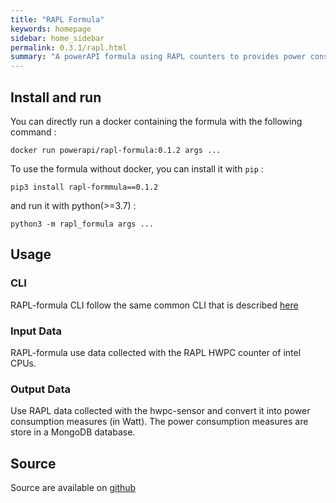 ```yaml
---
title: "RAPL Formula"
keywords: homepage
sidebar: home_sidebar 
permalink: 0.3.1/rapl.html
summary: "A powerAPI formula using RAPL counters to provides power consumption information of each socket of the monitored machine."
---
```


## Install and run

You can directly run a docker containing the formula with the following
command : 

	docker run powerapi/rapl-formula:0.1.2 args ...

To use the formula without docker, you can install it with `pip` :

	pip3 install rapl-formmula==0.1.2

and run it with python(>=3.7) : 

	python3 -m rapl_formula args ...


## Usage

### CLI
RAPL-formula CLI follow the same common CLI that is described [here](0.3.1/powerapi_howitworks.html#command-line-arguments)

### Input Data

RAPL-formula use data collected with the RAPL HWPC counter of intel CPUs.

### Output Data

Use RAPL data collected with the hwpc-sensor and convert it into power
consumption measures (in Watt). The power consumption measures are store in a
MongoDB database.

## Source

Source are available on [github](https://github.com/powerapi-ng/rapl-formula)
